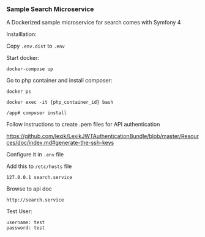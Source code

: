 ### Sample Search Microservice

A Dockerized sample microservice for search comes with Symfony 4

Installlation:

Copy `.env.dist` to `.env`

Start docker:

```
docker-compose up
```

Go to php container and install composer:

```
docker ps
```

```
docker exec -it {php_container_id} bash
```

```
/app# composer install
```

Follow instructions to create .pem files for API authentication

https://github.com/lexik/LexikJWTAuthenticationBundle/blob/master/Resources/doc/index.md#generate-the-ssh-keys

Configure it in `.env` file

Add this to `/etc/hosts` file

```
127.0.0.1 search.service
```

Browse to api doc

```
http://search.service
```

Test User:
```
username: test
password: test
```


